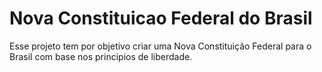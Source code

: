 # Nova Constituicao Federal do Brasil
Esse projeto tem por objetivo criar uma Nova Constituição Federal para o Brasil com base nos principios de liberdade.
